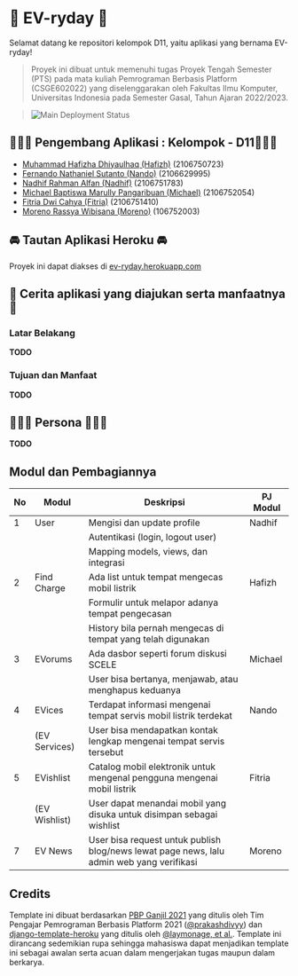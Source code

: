 # 🤖 EV-ryday 🤖

Selamat datang ke repositori kelompok D11, yaitu aplikasi yang bernama EV-ryday!

> Proyek ini dibuat untuk memenuhi tugas Proyek Tengah Semester (PTS)
> pada mata kuliah Pemrograman Berbasis Platform (CSGE602022) yang
> diselenggarakan oleh Fakultas Ilmu Komputer, Universitas Indonesia
> pada Semester Gasal, Tahun Ajaran 2022/2023.

> ![Main Deployment Status](https://github.com/PBP-D11/proyek-tengah-semester/actions/workflows/dpl.yml/badge.svg?branch=main)

## 🧑🏻‍💻 Pengembang Aplikasi : Kelompok - D11👩🏻‍💻

- [Muhammad Hafizha Dhiyaulhaq (Hafizh)](https://github.com/hafizhdh) (2106750723)
- [Fernando Nathaniel Sutanto (Nando)](https://github.com/nandonathaniel?tab=followers) (2106629995)
- [Nadhif Rahman Alfan (Nadhif)](https://github.com/nadhifralfan) (2106751783)
- [Michael Baptiswa Marully Pangaribuan (Michael)](https://github.com/) (2106752054)
- [Fitria Dwi Cahya (Fitria)](https://github.com/fitriadc) (2106751410)
- [Moreno Rassya Wibisana (Moreno)](https://github.com/morenoraw) (106752003)

## 🚘 Tautan Aplikasi Heroku 🚘

Proyek ini dapat diakses di [ev-ryday.herokuapp.com](https://ev-ryday.herokuapp.com/)

## 📃 Cerita aplikasi yang diajukan serta manfaatnya 📃

### Latar Belakang

**TODO**

### Tujuan dan Manfaat

**TODO**

## 👩🏻‍💻 Persona 👩🏻‍💻

**TODO**

## Modul dan Pembagiannya

| No  | Modul         | Deskripsi                                                                                 | PJ Modul |
| --- | ------------- | ----------------------------------------------------------------------------------------- | -------- |
| 1   | User          | Mengisi dan update profile                                                                | Nadhif   |
|     |               | Autentikasi (login, logout user)                                                          |          |
|     |               | Mapping models, views, dan integrasi                                                      |          |
| 2   | Find Charge   | Ada list untuk tempat mengecas mobil listrik                                              | Hafizh   |
|     |               | Formulir untuk melapor adanya tempat pengecasan                                           |          |
|     |               | History bila pernah mengecas di tempat yang telah digunakan                               |          |
| 3   | EVorums       | Ada dasbor seperti forum diskusi SCELE                                                    | Michael  |
|     |               | User bisa bertanya, menjawab, atau menghapus keduanya                                     |          |
| 4   | EVices        | Terdapat informasi mengenai tempat servis mobil listrik terdekat                          | Nando    |
|     | (EV Services) | User bisa mendapatkan kontak lengkap mengenai tempat servis tersebut                      |          |
| 5   | EVishlist     | Catalog mobil elektronik untuk mengenal pengguna mengenai mobil listrik                   | Fitria   |
|     | (EV Wishlist) | User dapat menandai mobil yang disuka untuk disimpan sebagai wishlist                     |          |
| 7   | EV News       | User bisa request untuk publish blog/news lewat page news, lalu admin web yang verifikasi | Moreno   |

## Credits

Template ini dibuat berdasarkan [PBP Ganjil 2021](https://gitlab.com/PBP-2021/pbp-lab) yang ditulis oleh Tim Pengajar Pemrograman Berbasis Platform 2021 ([@prakashdivyy](https://gitlab.com/prakashdivyy)) dan [django-template-heroku](https://github.com/laymonage/django-template-heroku) yang ditulis oleh [@laymonage, et al.](https://github.com/laymonage). Template ini dirancang sedemikian rupa sehingga mahasiswa dapat menjadikan template ini sebagai awalan serta acuan dalam mengerjakan tugas maupun dalam berkarya.
